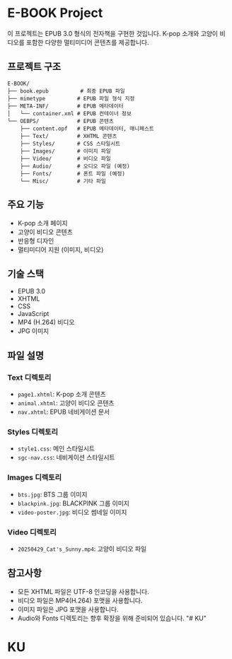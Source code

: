 # E-BOOK Project

이 프로젝트는 EPUB 3.0 형식의 전자책을 구현한 것입니다. K-pop 소개와 고양이 비디오를 포함한 다양한 멀티미디어 콘텐츠를 제공합니다.

## 프로젝트 구조

```
E-BOOK/
├── book.epub          # 최종 EPUB 파일
├── mimetype          # EPUB 파일 형식 지정
├── META-INF/         # EPUB 메타데이터
│   └── container.xml # EPUB 컨테이너 정보
└── OEBPS/            # EPUB 콘텐츠
    ├── content.opf   # EPUB 메타데이터, 매니페스트
    ├── Text/         # XHTML 콘텐츠
    ├── Styles/       # CSS 스타일시트
    ├── Images/       # 이미지 파일
    ├── Video/        # 비디오 파일
    ├── Audio/        # 오디오 파일 (예정)
    ├── Fonts/        # 폰트 파일 (예정)
    └── Misc/         # 기타 파일
```

## 주요 기능

- K-pop 소개 페이지
- 고양이 비디오 콘텐츠
- 반응형 디자인
- 멀티미디어 지원 (이미지, 비디오)

## 기술 스택

- EPUB 3.0
- XHTML
- CSS
- JavaScript
- MP4 (H.264) 비디오
- JPG 이미지

## 파일 설명

### Text 디렉토리
- `page1.xhtml`: K-pop 소개 콘텐츠
- `animal.xhtml`: 고양이 비디오 콘텐츠
- `nav.xhtml`: EPUB 네비게이션 문서

### Styles 디렉토리
- `style1.css`: 메인 스타일시트
- `sgc-nav.css`: 네비게이션 스타일시트

### Images 디렉토리
- `bts.jpg`: BTS 그룹 이미지
- `blackpink.jpg`: BLACKPINK 그룹 이미지
- `video-poster.jpg`: 비디오 썸네일 이미지

### Video 디렉토리
- `20250429_Cat's_Sunny.mp4`: 고양이 비디오 파일

## 참고사항

- 모든 XHTML 파일은 UTF-8 인코딩을 사용합니다.
- 비디오 파일은 MP4(H.264) 포맷을 사용합니다.
- 이미지 파일은 JPG 포맷을 사용합니다.
- Audio와 Fonts 디렉토리는 향후 확장을 위해 준비되어 있습니다. "# KU" 
# KU
